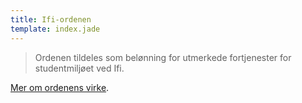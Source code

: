 ```yaml
---
title: Ifi-ordenen
template: index.jade
---
```


> Ordenen tildeles som belønning for utmerkede fortjenester for studentmiljøet ved Ifi.

[Mer om ordenens virke](./about).
